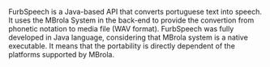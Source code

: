 FurbSpeech is a Java-based API that converts portuguese text into speech. It uses the MBrola System in the back-end to provide the convertion from phonetic notation to media file (WAV format). FurbSpeech was fully developed in Java language, considering that MBrola system is a native executable. It means that the portability is directly dependent of the platforms supported by MBrola.